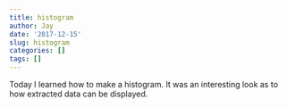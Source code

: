 ```yaml
---
title: histogram
author: Jay
date: '2017-12-15'
slug: histogram
categories: []
tags: []
---
```



Today I learned how to make a histogram.  It was an interesting look as to how extracted data can be displayed.